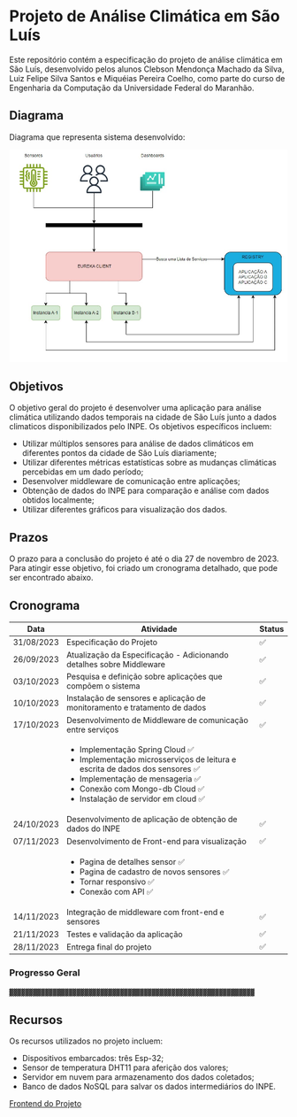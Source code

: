 # Projeto de Análise Climática em São Luís

Este repositório contém a especificação do projeto de análise climática em São Luís, desenvolvido pelos alunos Clebson Mendonça Machado da Silva, Luiz Felipe Silva Santos e Miquéias Pereira Coelho, como parte do curso de Engenharia da Computação da Universidade Federal do Maranhão.

## Diagrama

Diagrama que representa sistema desenvolvido:

![Local Image](assets/img/diagrama_do_sistema.jpeg)

## Objetivos

O objetivo geral do projeto é desenvolver uma aplicação para análise climática utilizando dados temporais na cidade de São Luís junto a dados climaticos disponibilizados pelo INPE. Os objetivos específicos incluem:

- Utilizar múltiplos sensores para análise de dados climáticos em diferentes pontos da cidade de São Luís diariamente;
- Utilizar diferentes métricas estatísticas sobre as mudanças climáticas percebidas em um dado período;
- Desenvolver middleware de comunicação entre aplicações;
- Obtenção de dados do INPE para comparação e análise com dados obtidos localmente;
- Utilizar diferentes gráficos para visualização dos dados.

## Prazos

O prazo para a conclusão do projeto é até o dia 27 de novembro de 2023. Para atingir esse objetivo, foi criado um cronograma detalhado, que pode ser encontrado abaixo.

## Cronograma

| Data       | Atividade                                                                                                                                                                                                                                                  | Status |
| ---------- | ---------------------------------------------------------------------------------------------------------------------------------------------------------------------------------------------------------------------------------------------------------- | ------ |
| 31/08/2023 | Especificação do Projeto                                                                                                                                                                                                                                   | ✅     |
| 26/09/2023 | Atualização da Especificação - Adicionando detalhes sobre Middleware                                                                                                                                                                                       | ✅     |
| 03/10/2023 | Pesquisa e definição sobre aplicações que compõem o sistema                                                                                                                                                                                                | ✅     |
| 10/10/2023 | Instalação de sensores e aplicação de monitoramento e tratamento de dados                                                                                                                                                                                  | ✅     |
| 17/10/2023 | Desenvolvimento de Middleware de comunicação entre serviços                                                                                                                                                                                                | ✅     |
|            | <ul><li>Implementação Spring Cloud ✅</li><li>Implementação microsserviços de leitura e escrita de dados dos sensores ✅</li><li>Implementação de mensageria ✅</li><li>Conexão com Mongo-db Cloud ✅</li><li>Instalação de servidor em cloud ✅</li></ul> |        |
| 24/10/2023 | Desenvolvimento de aplicação de obtenção de dados do INPE                                                                                                                                                                                                  | ✅     |
| 07/11/2023 | Desenvolvimento de Front-end para visualização                                                                                                                                                                                                             | ✅     |
|            | <ul><li>Pagina de detalhes sensor ✅</li><li>Pagina de cadastro de novos sensores ✅</li><li>Tornar responsivo ✅</li><li>Conexão com API ✅</li></ul> |        |
| 14/11/2023 | Integração de middleware com front-end e sensores                                                                                                                                                                                                             | ✅     |
| 21/11/2023 | Testes e validação da aplicação                                                                                                                                                                                                                            | ✅     |
| 28/11/2023 | Entrega final do projeto                                                                                                                                                                                                                                   | ✅     |

### Progresso Geral

`▓▓▓▓▓▓▓▓▓▓▓▓▓▓▓▓▓▓▓▓▓▓▓▓▓▓▓▓▓▓▓▓▓▓▓▓▓▓▓▓▓▓▓▓▓▓▓▓▓▓▓▓▓▓▓▓▓▓▓▓▓▓`

## Recursos

Os recursos utilizados no projeto incluem:

- Dispositivos embarcados: três Esp-32;
- Sensor de temperatura DHT11 para aferição dos valores;
- Servidor em nuvem para armazenamento dos dados coletados;
- Banco de dados NoSQL para salvar os dados intermediários do INPE.

[Frontend do Projeto](https://github.com/Felipeecp/climate-dashboard)
